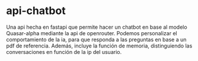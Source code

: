 # api-chatbot
Una api hecha en fastapi que permite hacer un chatbot en base al modelo Quasar-alpha mediante la api de openrouter. Podemos personalizar el comportamiento de la ia, para que responda a las preguntas en base a un pdf de referencia. Además, incluye la función de memoria, distinguiendo las conversaciones en función de la ip del usuario.
